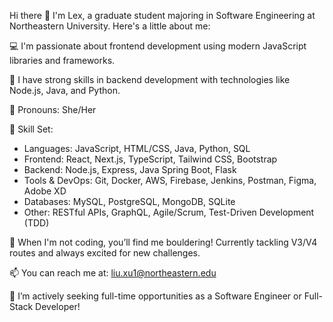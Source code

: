 Hi there 👋 
I'm Lex, a graduate student majoring in Software Engineering at Northeastern University. Here's a little about me:

💻 I'm passionate about frontend development using modern JavaScript libraries and frameworks.

🚀 I have strong skills in backend development with technologies like Node.js, Java, and Python.

👧 Pronouns: She/Her

🧰 Skill Set:
- Languages: JavaScript, HTML/CSS, Java, Python, SQL
- Frontend: React, Next.js, TypeScript, Tailwind CSS, Bootstrap
- Backend: Node.js, Express, Java Spring Boot, Flask
- Tools & DevOps: Git, Docker, AWS, Firebase, Jenkins, Postman, Figma, Adobe XD
- Databases: MySQL, PostgreSQL, MongoDB, SQLite
- Other: RESTful APIs, GraphQL, Agile/Scrum, Test-Driven Development (TDD)

🧗 When I'm not coding, you’ll find me bouldering! Currently tackling V3/V4 routes and always excited for new challenges.

📫 You can reach me at: liu.xu1@northeastern.edu

🔭 I’m actively seeking full-time opportunities as a Software Engineer or Full-Stack Developer!
